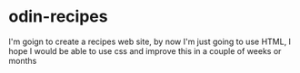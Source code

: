 # odin-recipes

I'm goign to create a recipes web site, by now I'm just going 
to use HTML, I hope I would be able to use css and improve this
in a couple of weeks or months 